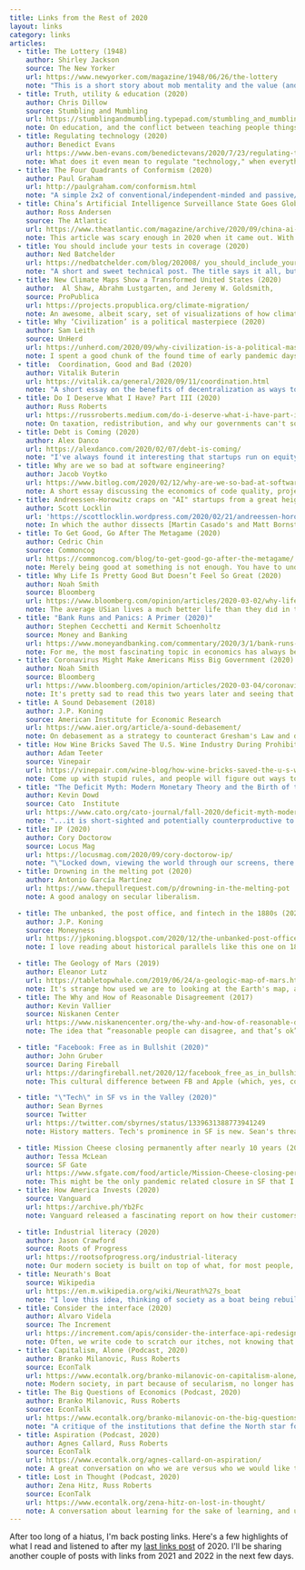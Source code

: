 ```yaml
---
title: Links from the Rest of 2020
layout: links
category: links
articles:
  - title: The Lottery (1948)
    author: Shirley Jackson
    source: The New Yorker
    url: https://www.newyorker.com/magazine/1948/06/26/the-lottery
    note: "This is a short story about mob mentality and the value (and harm) of tradition. The last few years I've been grappling more and more with the tension between tradition and change. The kernel of conservatism expressed by [Chesterton's fence](https://fs.blog/chestertons-fence/) seems extremely valid: \"Do not remove a fence until you know why it was put up in the first place.\" At the same time, if we never removed fences whose purpose we don't truly understand, we'd live in a much worse world. Apparently, after the New Yorker published this story, they got more response letters than from any other work of fiction they had ever published."
  - title: Truth, utility & education (2020)
    author: Chris Dillow
    source: Stumbling and Mumbling
    url: https://stumblingandmumbling.typepad.com/stumbling_and_mumbling/2020/08/truth-utility-education.html
    note: On education, and the conflict between teaching people things that are true, or things that are useful. It reminded me in some ways of Donald Hoffman's [case against reality](https://www.theatlantic.com/science/archive/2016/04/the-illusion-of-reality/479559/), and the idea that our brains learn a representation of the world that best allows us navigate the world and live in it, instead of optimizing for accuracy.
  - title: Regulating technology (2020)
    author: Benedict Evans
    url: https://www.ben-evans.com/benedictevans/2020/7/23/regulating-technology
    note: What does it even mean to regulate "technology," when everything is permeated by it? On the contracting timelines of innovation, the complexity of an evolving (and mostly borderless) industry, and the political mechanisms of regulation trying to play catch up.
  - title: The Four Quadrants of Conformism (2020)
    author: Paul Graham
    url: http://paulgraham.com/conformism.html
    note: "A simple 2x2 of conventional/independent-minded and passive/aggressive at the other axis. Not surprisingly, Graham has some strong thoughts: \"...it seems to me that aggressively conventional-minded people are responsible for a disproportionate amount of the trouble in the world.\" Also not surprisingly, I happen to agree."
  - title: China’s Artificial Intelligence Surveillance State Goes Global (2020)
    author: Ross Andersen
    source: The Atlantic
    url: https://www.theatlantic.com/magazine/archive/2020/09/china-ai-surveillance/614197/
    note: This article was scary enough in 2020 when it came out. With a couple of years of hindsight, and having seen a lot of the news coming out of China during the pandemic I'm even more upset about China's central role in our geopolitical future.
  - title: You should include your tests in coverage (2020)
    author: Ned Batchelder
    url: https://nedbatchelder.com/blog/202008/ you_should_include_your_tests_in_coverage.html
    note: "A short and sweet technical post. The title says it all, but Ned explicitly calls out his reasoning, too: \"tests are real code. Coverage measurement can tell you useful things about that code.\""
  - title: New Climate Maps Show a Transformed United States (2020)
    author:  Al Shaw, Abrahm Lustgarten, and Jeremy W. Goldsmith,
    source: ProPublica
    url: https://projects.propublica.org/climate-migration/
    note: An awesome, albeit scary, set of visualizations of how climate change might affect different parts of the US and force people to move around in the next few decades.
  - title: Why ‘Civilization’ is a political masterpiece (2020)
    author: Sam Leith
    source: UnHerd
    url: https://unherd.com/2020/09/why-civilization-is-a-political-masterpiece/
    note: I spent a good chunk of the found time of early pandemic days playing Civilization. This is a nice homage to the series, and why so many people have fallen in love with Sid Meier’s classic.
  - title:  Coordination, Good and Bad (2020)
    author: Vitalik Buterin
    url: https://vitalik.ca/general/2020/09/11/coordination.html
    note: "A short essay on the benefits of decentralization as ways to avoid collusion that leads to worse societal outcomes and the mechanisms that can enable it. As Vitalik clearly states \"[...] markets can only solve some problems; in particular, they cannot tell us what variables we should be optimizing for in the first place,\" but markets enable those core values to emerge from the actions that each of us takes. When markets don't get us to what society at large \"believes\" to be the better outcome, it's often because people's stated beliefs don't actually agree with their selfish goals, as revealed by their actions."
  - title: Do I Deserve What I Have? Part III (2020)
    author: Russ Roberts
    url: https://russroberts.medium.com/do-i-deserve-what-i-have-part-iii-52b2f1622a5
    note: On taxation, redistribution, and why our governments can't solve problems like poverty or homelessness. Don't miss out on parts [I](https://medium.com/@russroberts/do-i-deserve-what-i-have-part-i-6553091dd85c?source=friends_link&sk=733c74a2e3134594ea73a3516f1de4ea) and [II](https://medium.com/@russroberts/do-i-deserve-what-i-have-part-ii-9ee3ce75b46e)
  - title: Debt is Coming (2020)
    author: Alex Danco
    url: https://alexdanco.com/2020/02/07/debt-is-coming/
    note: "I've always found it interesting that startups run on equity instead of debt. Here, Danco lays out a good argument for why this is the case, and why he thought the model was about to flip on its head. He cites Carlota Perez's _Technological Revolutions and Financial Capital_ and argues that the relationship between production capital and financial capital (PK/FK) is well understood, and that we're near the turning point where these two recouple. The pandemic got in the way, and the debt market still hasn't matured in the direction he predicted, but it's a reasonable theory nontheless. We'll see whether we end up getting there.\n\nThis is a super complex topic, and I'd really love to learn more about debt financing. I've found a few good resources [here](https://medium.com/startup-grind/a-founders-guideline-to-debt-financing-14e99e9d58b6), [here](https://a16z.com/2022/04/15/16-things-to-know-about-raising-debt-for-startups/), and [here](https://www.vouch.us/on-the-line/equity-versus-debt-financing)."
  - title: Why are we so bad at software engineering?
    author: Jacob Voytko
    url: https://www.bitlog.com/2020/02/12/why-are-we-so-bad-at-software-engineering/
    note: A short essay discussing the economics of code quality, project management, and how amazing it is that we can ship any code that works.
  - title: Andreessen-Horowitz craps on "AI" startups from a great height (2020)
    author: Scott Locklin
    url: 'https://scottlocklin.wordpress.com/2020/02/21/andreessen-horowitz-craps-on-ai-startups-from-a-great-height/'
    note: In which the author dissects [Martin Casado's and Matt Bornstein's blog post on ML businesses](https://future.com/new-business-ai-different-traditional-software/). I have thought hard about this, and I mostly agree that the moat is not the model, but the data. If you have novel datasets, you can do a lot of things that your competitors won't be able to, and that flywheel spins fast.
  - title: To Get Good, Go After The Metagame (2020)
    author: Cedric Chin
    source: Commoncog
    url: https://commoncog.com/blog/to-get-good-go-after-the-metagame/
    note: Merely being good at something is not enough. You have to understand how a field has evolved in order to know where it's going.
  - title: Why Life Is Pretty Good But Doesn’t Feel So Great (2020)
    author: Noah Smith
    source: Bloomberg
    url: https://www.bloomberg.com/opinion/articles/2020-03-02/why-life-is-pretty-good-but-doesn-t-feel-so-great
    note: The average USian lives a much better life than they did in the 50s, but our expectations of what a good life is have also shifted since then.
  - title: "Bank Runs and Panics: A Primer (2020)"
    author: Stephen Cecchetti and Kermit Schoenholtz
    source: Money and Banking
    url: https://www.moneyandbanking.com/commentary/2020/3/1/bank-runs-and-panics-a-primer
    note: For me, the most fascinating topic in economics has always been the non linearity of panics. This is a good starting point, without any math.
  - title: Coronavirus Might Make Americans Miss Big Government (2020)
    author: Noah Smith
    source: Bloomberg
    url: https://www.bloomberg.com/opinion/articles/2020-03-04/coronavirus-might-make-americans-miss-big-government
    note: It's pretty sad to read this two years later and seeing that the "state capacity" narrative was exactly right.
  - title: A Sound Debasement (2018)
    author: J.P. Koning
    source: American Institute for Economic Research
    url: https://www.aier.org/article/a-sound-debasement/
    note: On debasement as a strategy to counteract Gresham's Law and defend the value of medieval currency
  - title: How Wine Bricks Saved The U.S. Wine Industry During Prohibition (2015)
    author: Adam Teeter
    source: Vinepair
    url: https://vinepair.com/wine-blog/how-wine-bricks-saved-the-u-s-wine-industry-during-prohibition/
    note: Come up with stupid rules, and people will figure out ways to route around them.
  - title: "The Deficit Myth: Modern Monetary Theory and the Birth of the People’s Economy  (2020)"
    author: Kevin Dowd
    source: Cato  Institute
    url: https://www.cato.org/cato-journal/fall-2020/deficit-myth-modern-monetary-theory-birth-peoples-economy#
    note: "...it is short‐sighted and potentially counterproductive to promote a particular policy package such as MMT because you can use it to finance projects that you like, because someone else might use it to finance projects that you do not like"
  - title: IP (2020)
    author: Cory Doctorow
    source: Locus Mag
    url: https://locusmag.com/2020/09/cory-doctorow-ip/
    note: "\"Locked down, viewing the world through our screens, there is no longer any distinction between human rights and digital rights.\" Additionally, a good [follow on](https://mattsclancy.substack.com/p/copyright-is-too-long) from Matt Clancy."
  - title: Drowning in the melting pot (2020)
    author: Antonio García Martínez
    url: https://www.thepullrequest.com/p/drowning-in-the-melting-pot
    note: A good analogy on secular liberalism.

  - title: The unbanked, the post office, and fintech in the 1880s (2020)
    author: J.P. Koning
    source: Moneyness
    url: https://jpkoning.blogspot.com/2020/12/the-unbanked-post-office-and-fintech-in.html
    note: I love reading about historical parallels like this one on 1800s fintech.

  - title: The Geology of Mars (2019)
    author: Eleanor Lutz
    url: https://tabletopwhale.com/2019/06/24/a-geologic-map-of-mars.html
    note: It's strange how used we are to looking at the Earth's map, and the conventional colors of green/blue to represent land and sea. I don't even know where to begin here!
  - title: The Why and How of Reasonable Disagreement (2017)
    author: Kevin Vallier
    source: Niskanen Center
    url: https://www.niskanencenter.org/the-why-and-how-of-reasonable-disagreement/
    note: The idea that “reasonable people can disagree, and that’s ok” was key to Rawls’ philosophy. It's a core tenet of real liberalism.

  - title: "Facebook: Free as in Bullshit (2020)"
    author: John Gruber
    source: Daring Fireball
    url: https://daringfireball.net/2020/12/facebook_free_as_in_bullshit
    note: This cultural difference between FB and Apple (which, yes, conveniently aligns with just one of the companies' business models) is one of the things that kept me working at Apple. Privacy matters. I'm glad someone's standing up for it.

  - title: "\"Tech\" in SF vs in the Valley (2020)"
    author: Sean Byrnes
    source: Twitter
    url: https://twitter.com/sbyrnes/status/1339631388773941249
    note: History matters. Tech's prominence in SF is new. Sean's thread is 👌 The center of gravity shifted in the last 10 years. Some of it due to policy, some due to tech itself changing (AWS, anyone?) and some, because people's priorities change (see Richard Florida's creative class). FWIW, the narrative about the SF vs SV divide isn't new. [This](https://www.nytimes.com/2014/03/16/magazine/silicon-valleys-youth-problem.html?hp&_r=0) was in the NYT back in 2014, before I came to SF.

  - title: Mission Cheese closing permanently after nearly 10 years (2020)
    author: Tessa McLean
    source: SF Gate
    url: https://www.sfgate.com/food/article/Mission-Cheese-closing-permanently-sf-15809567.php
    note: This might be the only pandemic related closure in SF that I’m truly sad about. I’ll miss Mission cheese.
  - title: How America Invests (2020)
    source: Vanguard
    url: https://archive.ph/Yb2Fc
    note: Vanguard released a fascinating report on how their customers invested over the last 5 years. The average Vanguard customer has 20%+ in cash. 20% of their customers hold no equities (!) and the median portfolio is a household of 1 holding ~$60k.

  - title: Industrial literacy (2020)
    author: Jason Crawford
    source: Roots of Progress
    url: https://rootsofprogress.org/industrial-literacy
    note: Our modern society is built on top of what, for most people, are invisible building blocks. When technology works so well that average Joe doesn’t even think about it, it’s easy to take that technology for granted.
  - title: Neurath's Boat
    source: Wikipedia
    url: https://en.m.wikipedia.org/wiki/Neurath%27s_boat
    note: "I love this idea, thinking of society as a boat being rebuilt at open sea, which I first heard from Martin Hägglund: \"Who I can be—how my boat is built—depends on socially shared norms, which I am bound to uphold, challenge, or transform through what I do.\""
  - title: Consider the interface (2020)
    author: Alvaro Videla
    source: The Increment
    url: https://increment.com/apis/consider-the-interface-api-redesign/
    note: Often, we write code to scratch our itches, not knowing that our code will be turned on its head as the building block for someone else’s solution to a problem we didn’t know existed. Good design is about foreseeing those situations.
  - title: Capitalism, Alone (Podcast, 2020)
    author: Branko Milanovic, Russ Roberts
    source: EconTalk
    url: https://www.econtalk.org/branko-milanovic-on-capitalism-alone/
    note: Modern society, in part because of secularism, no longer has an objective morality to point to, so instead we point to the law, not even questioning that it could be flawed.
  - title: The Big Questions of Economics (Podcast, 2020)
    author: Branko Milanovic, Russ Roberts
    source: EconTalk
    url: https://www.econtalk.org/branko-milanovic-on-the-big-questions-of-economics/
    note: "A critique of the institutions that define the North star for most advanced economic research. True of academia, and it's hyper-specialization, but also of international political entities and their quest for growth. \"Good answers are often crucially important, but sometimes the best questions can't be answered. And, we learn something from our attempts to answer them or to narrow what possible answers there are, even if we don't come up with definitive answers.\""
  - title: Aspiration (Podcast, 2020)
    author: Agnes Callard, Russ Roberts
    source: EconTalk
    url: https://www.econtalk.org/agnes-callard-on-aspiration/
    note: A great conversation on who we are versus who we would like to become. Most modern microeconomics is based on the idea of utility functions, a tool to abstractly measure happiness or satisfaction and make people's preferences comparable to each other. What is generally never discussed is that not only do people have a utility function of their own, but they also have a second order utility function - desires about their desires.
  - title: Lost in Thought (Podcast, 2020)
    author: Zena Hitz, Russ Roberts
    source: EconTalk
    url: https://www.econtalk.org/zena-hitz-on-lost-in-thought/
    note: A conversation about learning for the sake of learning, and understanding the world and human experience through great works of literature, philosophy, and history. I had the opportunity to participate in one of Zena's workshops with the [Catherine Project](https://catherineproject.org/) earlier this year, and I couldn't recommend this mode of thinking enough.
---
```


After too long of a hiatus, I'm back posting links. Here's a few highlights of what I read and listened to after my [last links post](/links/2020/07/22/links/) of 2020. I'll be sharing another couple of posts with links from 2021 and 2022 in the next few days.